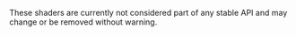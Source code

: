 ﻿These shaders are currently not considered part of any stable API and may change or be removed without warning.